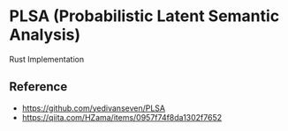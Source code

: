 # PLSA (Probabilistic Latent Semantic Analysis)

Rust Implementation

## Reference

* https://github.com/yedivanseven/PLSA
* https://qiita.com/HZama/items/0957f74f8da1302f7652